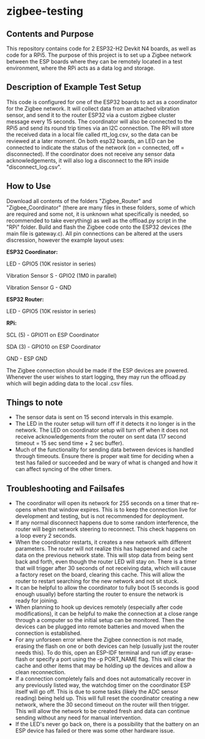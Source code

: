 # zigbee-testing

## Contents and Purpose

This repository contains code for 2 ESP32-H2 Devkit N4 boards, as well as code for a RPi5. The purpose of this project is to set up a Zigbee network between the ESP boards where they can be remotely located in a test environment, where the RPi acts as a data log and storage.

## Description of Example Test Setup

This code is configured for one of the ESP32 boards to act as a coordinator for the Zigbee network. It will collect data from an attached vibration sensor, and send it to the router ESP32 via a custom zigbee cluster message every 15 seconds. The coordinator will also be connected to the RPi5 and send its round trip times via an I2C connection. The RPi will store the received data in a local file called rtt_log.csv, so the data can be reviewed at a later moment. On both esp32 boards, an LED can be connected to indicate the status of the network (on = connected, off = disconnected). If the coordinator does not receive any sensor data acknowledgements, it will also log a disconnect to the RPi inside "disconnect_log.csv".

## How to Use

Download all contents of the folders "Zigbee_Router" and "Zigbee_Coordinator" (there are many files in these folders, some of which are required and some not, it is unknown what specifically is needed, so recommended to take everything) as well as the offload.py script in the "RPi" folder. Build and flash the Zigbee code onto the ESP32 devices (the main file is gateway.c). All pin connections can be altered at the users discression, however the example layout uses:

**ESP32 Coordinator:**

LED - GPIO5 (10K resistor in series)

Vibration Sensor S - GPIO2 (1M0 in parallel)

Vibration Sensor G - GND

**ESP32 Router:**

LED - GPIO5 (10K resistor in series)

**RPi:**

SCL (5) - GPIO11 on ESP Coordinator

SDA (3) - GPIO10 on ESP Coordinator

GND - ESP GND

The Zigbee connection should be made if the ESP devices are powered. Whenever the user wishes to start logging, they may run the offload.py which will begin adding data to the local .csv files.

## Things to note

- The sensor data is sent on 15 second intervals in this example.
- The LED in the router setup will turn off if it detects it no longer is in the network. The LED on coordinator setup will turn off when it does not receive acknowledgements from the router on sent data (17 second timeout = 15 sec send time + 2 sec buffer).
- Much of the functionality for sending data between devices is handled through timeouts. Ensure there is proper wait time for deciding when a test has failed or succeeded and be wary of what is changed and how it can affect syncing of the other timers.

 ## Troubleshooting and Failsafes
- The coordinator will open its network for 255 seconds on a timer that re-opens when that window expires. This is to keep the connection live for development and testing, but is not recommended for deployment.
- If any normal disconnect happens due to some random interference, the router will begin network steering to reconnect. This check happens on a loop every 2 seconds.
- When the coordinator restarts, it creates a new network with different parameters. The router will not realize this has happened and cache data on the previous network state. This will stop data from being sent back and forth, even though the router LED will stay on. There is a timer that will trigger after 30 seconds of not receiving data, which will cause a factory reset on the board, clearing this cache. This will allow the router to restart searching for the new network and not sit stuck.
- It can be helpful to allow the coordinator to fully boot (5 seconds is good enough usually) before starting the router to ensure the network is ready for joining.
- When planning to hook up devices remotely (especially after code modifications), it can be helpful to make the connection at a close range through a computer so the initial setup can be monitored. Then the devices can be plugged into remote batteries and moved when the connection is established.
- For any unforseen error where the Zigbee connection is not made, erasing the flash on one or both devices can help (usually just the router needs this). To do this, open an ESP-IDF terminal and run idf.py erase-flash or specify a port using the -p PORT_NAME flag. This will clear the cache and other items that may be holding up the devices and allow a clean reconnection.
- If a connection completely fails and does not automatically recover in any previously listed way, the watchdog timer on the coordinator ESP itself will go off. This is due to some tasks (likely the ADC sensor reading) being held up. This will full reset the coordinator creating a new network, where the 30 second timeout on the router will then trigger. This will allow the network to be created fresh and data can continue sending without any need for manual intervention.
- If the LED's never go back on, there is a possibility that the battery on an ESP device has failed or there was some other hardware issue.
